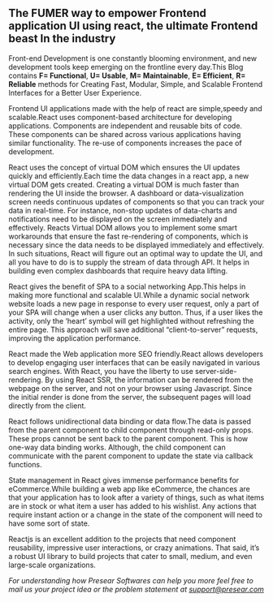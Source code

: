 ## The FUMER way to empower Frontend application UI using react, the ultimate Frontend beast In the industry

Front-end Development is one constantly blooming environment, and new development tools keep emerging on the frontline every day.This Blog contains  **F= Functional**, **U= Usable**, **M= Maintainable**, **E= Efficient**, **R= Reliable** methods for Creating Fast, Modular, Simple, and Scalable Frontend Interfaces for a Better User Experience.

Frontend UI applications made with the help of react are simple,speedy and scalable.React uses component-based architecture for developing applications. Components are independent and reusable bits of code. These components can be shared across various applications having similar functionality. The re-use of components increases the pace of development. 

React uses the concept of virtual DOM which ensures the UI updates quickly and efficiently.Each time the data changes in a react app, a new virtual DOM gets created. Creating a virtual DOM is much faster than rendering the UI inside the browser. A dashboard or data-visualization screen needs continuous updates of components so that you can track your data in real-time. For instance, non-stop updates of data-charts and notifications need to be displayed on the screen immediately and effectively. Reacts Virtual DOM allows you to implement some smart workarounds that ensure the fast re-rendering of components, which is necessary since the data needs to be displayed immediately and effectively. In such situations, React will figure out an optimal way to update the UI, and all you have to do is to supply the stream of data through API. It helps in building even complex dashboards that require heavy data lifting.

React gives the benefit of SPA to a social networking App.This helps in making more functional and scalable UI.While a dynamic social network website loads a new page in response to every user request, only a part of your SPA will change when a user clicks any button. Thus, if a user likes the activity, only the ‘heart’ symbol will get highlighted without refreshing the entire page. This approach will save additional “client-to-server” requests, improving the application performance.

React made the Web application more SEO friendly.React allows developers to develop engaging user interfaces that can be easily navigated in various search engines. With React, you have the liberty to use server-side-rendering. By using React SSR, the information can be rendered from the webpage on the server, and not on your browser using Javascript. Since the initial render is done from the server, the subsequent pages will load directly from the client. 

React follows unidirectional data binding or data flow.The data is passed from the parent component to child component through read-only props. These props cannot be sent back to the parent component. This is how one-way data binding works. Although, the child component can communicate with the parent component to update the state via callback functions.

State management in React gives immense performance benefits for eCommerce.While building a web app like eCommerce, the chances are that your application has to look after a variety of things, such as what items are in stock or what item a user has added to his wishlist. Any actions that require instant action or a change in the state of the component will need to have some sort of state. 

Reactjs is an excellent addition to the projects that need component reusability, impressive user interactions, or crazy animations. That said, it’s a robust UI library to build projects that cater to small, medium, and even large-scale organizations.

*For understanding how Presear Softwares can help you more feel free to mail us your project idea or the problem statement at support@presear.com*


